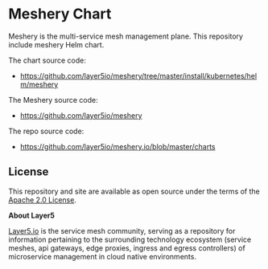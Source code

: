 # Meshery Chart

Meshery is the multi-service mesh management plane. This repository include meshery Helm chart.

The chart source code:

* https://github.com/layer5io/meshery/tree/master/install/kubernetes/helm/meshery

The Meshery source code:

* https://github.com/layer5io/meshery

The repo source code:

* https://github.com/layer5io/meshery.io/blob/master/charts

## License

This repository and site are available as open source under the terms of the [Apache 2.0 License](https://opensource.org/licenses/Apache-2.0).

**About Layer5**

[Layer5.io](https://layer5.io) is the service mesh community, serving as a repository for information pertaining to the surrounding technology ecosystem (service meshes, api gateways, edge proxies, ingress and egress controllers) of microservice management in cloud native environments.
